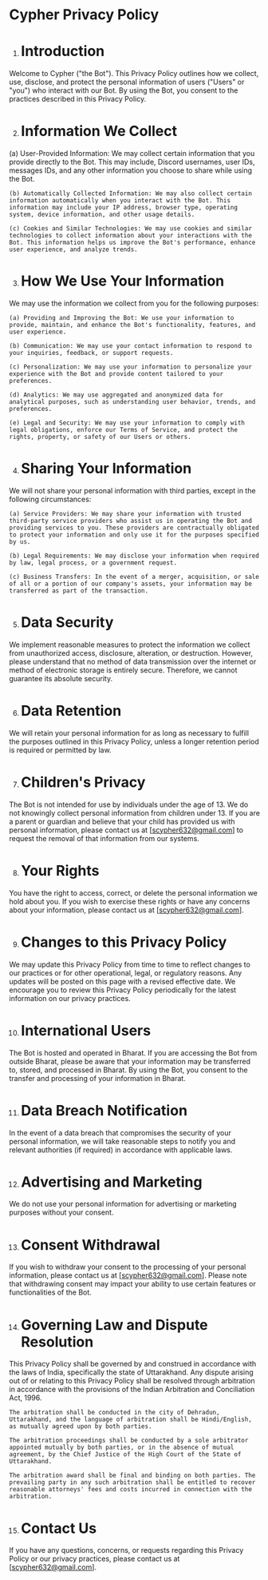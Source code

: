 # Cypher Privacy Policy

1. # Introduction 
   
Welcome to Cypher ("the Bot"). This Privacy Policy outlines how we collect, use, disclose, and protect the personal information of users ("Users" or "you") who interact with our Bot. By using the Bot, you consent to the practices described in this Privacy Policy.

2. # Information We Collect

(a) User-Provided Information: We may collect certain information that you provide directly to the Bot. This may include, Discord usernames, user IDs, messages IDs, and any other information you choose to share while using the Bot.

    (b) Automatically Collected Information: We may also collect certain information automatically when you interact with the Bot. This information may include your IP address, browser type, operating system, device information, and other usage details.
    
    (c) Cookies and Similar Technologies: We may use cookies and similar technologies to collect information about your interactions with the Bot. This information helps us improve the Bot's performance, enhance user experience, and analyze trends.

3. # How We Use Your Information

We may use the information we collect from you for the following purposes:

    (a) Providing and Improving the Bot: We use your information to provide, maintain, and enhance the Bot's functionality, features, and user experience.
    
    (b) Communication: We may use your contact information to respond to your inquiries, feedback, or support requests.
    
    (c) Personalization: We may use your information to personalize your experience with the Bot and provide content tailored to your preferences.
    
    (d) Analytics: We may use aggregated and anonymized data for analytical purposes, such as understanding user behavior, trends, and preferences.
    
    (e) Legal and Security: We may use your information to comply with legal obligations, enforce our Terms of Service, and protect the rights, property, or safety of our Users or others.

4. # Sharing Your Information

We will not share your personal information with third parties, except in the following circumstances:

    (a) Service Providers: We may share your information with trusted third-party service providers who assist us in operating the Bot and providing services to you. These providers are contractually obligated to protect your information and only use it for the purposes specified by us.
    
    (b) Legal Requirements: We may disclose your information when required by law, legal process, or a government request.
    
    (c) Business Transfers: In the event of a merger, acquisition, or sale of all or a portion of our company's assets, your information may be transferred as part of the transaction.

5. # Data Security

We implement reasonable measures to protect the information we collect from unauthorized access, disclosure, alteration, or destruction. However, please understand that no method of data transmission over the internet or method of electronic storage is entirely secure. Therefore, we cannot guarantee its absolute security.

6. # Data Retention

We will retain your personal information for as long as necessary to fulfill the purposes outlined in this Privacy Policy, unless a longer retention period is required or permitted by law.

7. # Children's Privacy

The Bot is not intended for use by individuals under the age of 13. We do not knowingly collect personal information from children under 13. If you are a parent or guardian and believe that your child has provided us with personal information, please contact us at [scypher632@gmail.com] to request the removal of that information from our systems.

8. # Your Rights

You have the right to access, correct, or delete the personal information we hold about you. If you wish to exercise these rights or have any concerns about your information, please contact us at [scypher632@gmail.com].

9. # Changes to this Privacy Policy

We may update this Privacy Policy from time to time to reflect changes to our practices or for other operational, legal, or regulatory reasons. Any updates will be posted on this page with a revised effective date. We encourage you to review this Privacy Policy periodically for the latest information on our privacy practices.

10. # International Users

The Bot is hosted and operated in Bharat. If you are accessing the Bot from outside Bharat, please be aware that your information may be transferred to, stored, and processed in Bharat. By using the Bot, you consent to the transfer and processing of your information in Bharat.

11. # Data Breach Notification

In the event of a data breach that compromises the security of your personal information, we will take reasonable steps to notify you and relevant authorities (if required) in accordance with applicable laws.

12. # Advertising and Marketing

We do not use your personal information for advertising or marketing purposes without your consent.

13. # Consent Withdrawal

If you wish to withdraw your consent to the processing of your personal information, please contact us at [scypher632@gmail.com]. Please note that withdrawing consent may impact your ability to use certain features or functionalities of the Bot.

14. # Governing Law and Dispute Resolution

This Privacy Policy shall be governed by and construed in accordance with the laws of India, specifically the state of Uttarakhand. Any dispute arising out of or relating to this Privacy Policy shall be resolved through arbitration in accordance with the provisions of the Indian Arbitration and Conciliation Act, 1996.

    The arbitration shall be conducted in the city of Dehradun, Uttarakhand, and the language of arbitration shall be Hindi/English, as mutually agreed upon by both parties.
    
    The arbitration proceedings shall be conducted by a sole arbitrator appointed mutually by both parties, or in the absence of mutual agreement, by the Chief Justice of the High Court of the State of Uttarakhand.
    
    The arbitration award shall be final and binding on both parties. The prevailing party in any such arbitration shall be entitled to recover reasonable attorneys' fees and costs incurred in connection with the arbitration.

15. # Contact Us

If you have any questions, concerns, or requests regarding this Privacy Policy or our privacy practices, please contact us at [scypher632@gmail.com].
